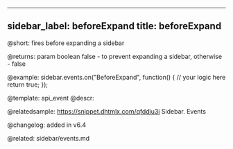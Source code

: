 
---
sidebar_label: beforeExpand
title: beforeExpand
---          

@short: fires before expanding a sidebar

@returns: 
param       boolean     false - to prevent expanding a sidebar, otherwise - false


@example:
sidebar.events.on("BeforeExpand", function() {
    // your logic here
    return true;
});


@template: api_event
@descr:

@relatedsample: https://snippet.dhtmlx.com/qfddiu3i	Sidebar. Events

@changelog: added in v6.4

@related: sidebar/events.md